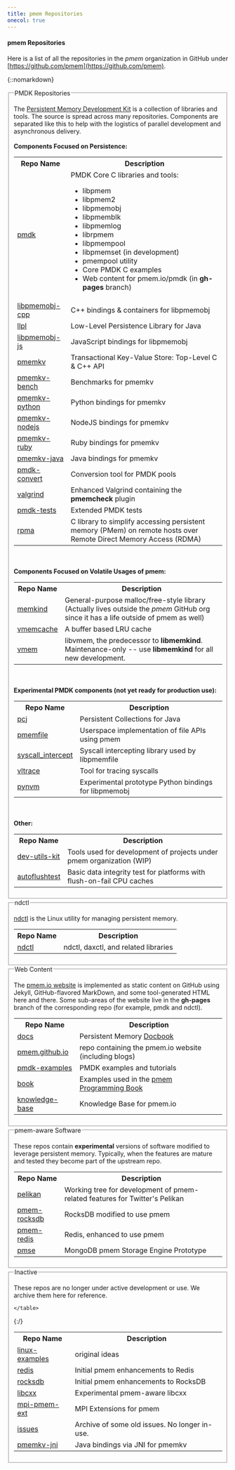 ```yaml
---
title: pmem Repositories
onecol: true
---
```


#### pmem Repositories

Here is a list of all the repositories in the *pmem*
organization in GitHub under
[https://github.com/pmem](https://github.com/pmem).

{::nomarkdown}
<fieldset class="repo">
	<legend>
		PMDK Repositories
	</legend>
	<p>
	The <a href="//pmem.io/pmdk/">Persistent Memory Development Kit</a> is a collection
	of libraries and tools.  The source is spread across
	many repositories.  Components are separated like this to
	help with the logistics of parallel development and
	asynchronous delivery.
	<br><br>
	<strong>Components Focused on Persistence:</strong>
	<table>
		<tr>
			<th>Repo Name</td>
			<th>Description</th>
		</tr>
		<tr>
			<td><a href="https://github.com/pmem/pmdk">pmdk</a></td>
			<td>PMDK Core C libraries and tools:<br>
				<ul>
					<li>libpmem
					<li>libpmem2
					<li>libpmemobj
					<li>libpmemblk
					<li>libpmemlog
					<li>librpmem
					<li>libpmempool
					<li>libpmemset (in development)
					<li>pmempool utility
					<li>Core PMDK C examples
					<li>Web content for pmem.io/pmdk (in <strong>gh-pages</strong> branch)
				</ul>
			</td>
		</tr>
		<tr>
			<td><a href="https://github.com/pmem/libpmemobj-cpp">libpmemobj-cpp</a></td>
			<td>C++ bindings &amp; containers for libpmemobj</td>
		</tr>
		<tr>
			<td><a href="https://github.com/pmem/llpl">llpl</a></td>
			<td>Low-Level Persistence Library for Java</td>
		</tr>
		<tr>
			<td><a href="https://github.com/pmem/libpmemobj-js">libpmemobj-js</a></td>
			<td>JavaScript bindings for libpmemobj</td>
		</tr>
		<tr>
			<td><a href="https://github.com/pmem/pmemkv">pmemkv</a></td>
			<td>Transactional Key-Value Store: Top-Level C & C++ API</td>
		</tr>
		<tr>
			<td><a href="https://github.com/pmem/pmemkv-bench">pmemkv-bench</a></td>
			<td>Benchmarks for pmemkv</td>
		</tr>
		<tr>
			<td><a href="https://github.com/pmem/pmemkv-python">pmemkv-python</a></td>
			<td>Python bindings for pmemkv</td>
		</tr>
		<tr>
			<td><a href="https://github.com/pmem/pmemkv-nodejs">pmemkv-nodejs</a></td>
			<td>NodeJS bindings for pmemkv</td>
		</tr>
		<tr>
			<td><a href="https://github.com/pmem/pmemkv-ruby">pmemkv-ruby</a></td>
			<td>Ruby bindings for pmemkv</td>
		</tr>
		<tr>
			<td><a href="https://github.com/pmem/pmemkv-java">pmemkv-java</a></td>
			<td>Java bindings for pmemkv</td>
		</tr>
		<tr>
			<td><a href="https://github.com/pmem/pmdk-convert">pmdk-convert</a></td>
			<td>Conversion tool for PMDK pools</td>
		</tr>
		<tr>
			<td><a href="https://github.com/pmem/valgrind">valgrind</a></td>
			<td>Enhanced Valgrind containing the <strong>pmemcheck</strong> plugin</td>
		</tr>
		<tr>
			<td><a href="https://github.com/pmem/pmdk-tests">pmdk-tests</a></td>
			<td>Extended PMDK tests</td>
		</tr>
		<tr>
			<td><a href="https://github.com/pmem/rpma">rpma</a></td>
			<td>C library to simplify accessing persistent memory (PMem)
			on remote hosts over Remote Direct Memory Access (RDMA)</td>
		</tr>
	</table>
	<br><br>
	<strong>Components Focused on Volatile Usages of pmem:</strong>
	<table>
		<tr>
			<th>Repo Name</td>
			<th>Description</th>
		</tr>
		<tr>
			<td><a href="https://github.com/memkind/memkind">memkind</a></td>
			<td>General-purpose malloc/free-style library<br>
			(Actually lives outside the <i>pmem</i> GitHub org<br>
			since it has a life outside of pmem as well)</td>
		</tr>
		<tr>
			<td><a href="https://github.com/pmem/vmemcache">vmemcache</a></td>
			<td>A buffer based LRU cache</td>
		</tr>
		<tr>
			<td><a href="https://github.com/pmem/vmem">vmem</a></td>
			<td>libvmem, the predecessor to <strong>libmemkind</strong>.<br>
			Maintenance-only -- use <strong>libmemkind</strong> for all new development.
		</tr>
	</table>
	<br><br>
	<strong>Experimental PMDK components (not yet ready for production use):</strong>
	<table>
		<tr>
			<th>Repo Name</td>
			<th>Description</th>
		</tr>
		<tr>
			<td><a href="https://github.com/pmem/pcj">pcj</a></td>
			<td>Persistent Collections for Java</td>
		</tr>
		<tr>
			<td><a href="https://github.com/pmem/pmemfile">pmemfile</a></td>
			<td>Userspace implementation of file APIs using pmem</td>
		</tr>
		<tr>
			<td><a href="https://github.com/pmem/syscall_intercept">syscall_intercept</a></td>
			<td>Syscall intercepting library used by libpmemfile</td>
		</tr>
		<tr>
			<td><a href="https://github.com/pmem/vltrace">vltrace</a></td>
			<td>Tool for tracing syscalls</td>
		</tr>
		<tr>
			<td><a href="https://github.com/pmem/pynvm">pynvm</a></td>
			<td>Experimental prototype Python bindings for libpmemobj</td>
		</tr>
	</table>
	<br><br>
	<strong>Other:</strong>
	<table>
		<tr>
			<th>Repo Name</td>
			<th>Description</th>
		</tr>
		<tr>
			<td><a href="https://github.com/pmem/dev-utils-kit">dev-utils-kit</a></td>
			<td>Tools used for development of projects under pmem organization (WIP)</td>
		</tr>
		<tr>
			<td><a href="https://github.com/pmem/autoflushtest">autoflushtest</a></td>
			<td>Basic data integrity test for platforms with flush-on-fail CPU caches</td>
		</tr>
	</table>
</fieldset>
<fieldset class="repo">
	<legend>
		ndctl
	</legend>
	<p>
	<a href="https://pmem.io/ndctl">ndctl</a> is the Linux utility for managing persistent memory.
	<p>
	<table>
		<tr>
			<th>Repo Name</td>
			<th>Description</th>
		</tr>
		<tr>
			<td><a href="https://github.com/pmem/ndctl">ndctl</a></td>
			<td>ndctl, daxctl, and related libraries</td>
		</tr>
	</table>
</fieldset>
<fieldset class="repo">
	<legend>
		Web Content
	</legend>
	<p>
	The <a href="https://pmem.io">pmem.io website</a> is implemented as static content
	on GitHub using Jekyll, GitHub-flavored MarkDown, and
	some tool-generated HTML here and there.  Some sub-areas
	of the website live in the <strong>gh-pages</strong>
	branch of the corresponding repo (for example, pmdk and
	ndctl).
	<p>
	<table>
		<tr>
			<th>Repo Name</td>
			<th>Description</th>
		</tr>
		<tr>
			<td><a href="https://github.com/pmem/docs">docs</a></td>
			<td>Persistent Memory <a href="https://docs.pmem.io">Docbook</a></td>
		</tr>
		<tr>
			<td><a href="https://github.com/pmem/pmem.github.io">pmem.github.io</a></td>
			<td>repo containing the pmem.io website (including blogs)</td>
		</tr>
		<tr>
			<td><a href="https://github.com/pmem/pmdk-examples">pmdk-examples</a></td>
			<td>PMDK examples and tutorials</td>
		</tr>
		<tr>
			<td><a href="https://github.com/pmem/book">book</a></td>
			<td>Examples used in the <a href="https://pmem.io/book/">pmem Programming Book</a></td>
		</tr>
		<tr>
			<td><a href="https://github.com/pmem/knowledge-base">knowledge-base</a></td>
			<td>Knowledge Base for pmem.io</td>
		</tr>
	</table>
</fieldset>
<fieldset class="repo">
	<legend>
		pmem-aware Software
	</legend>
	<p>
	These repos contain <strong>experimental</strong> versions
	of software modified to leverage persistent memory.  Typically,
	when the features are mature and tested they become part of
	the upstream repo.
	<p>
	<table>
		<tr>
			<th>Repo Name</td>
			<th>Description</th>
		</tr>
		<tr>
			<td><a href="https://github.com/pmem/pelikan">pelikan</a></td>
			<td>Working tree for development of pmem-related features for Twitter's Pelikan</td>
		</tr>
		<tr>
			<td><a href="https://github.com/pmem/pmem-rocksdb">pmem-rocksdb</a></td>
			<td>RocksDB modified to use pmem</td>
		</tr>
		<tr>
			<td><a href="https://github.com/pmem/pmem-redis">pmem-redis</a></td>
			<td>Redis, enhanced to use pmem</td>
		</tr>
		<tr>
			<td><a href="https://github.com/pmem/pmse">pmse</a></td>
			<td>MongoDB pmem Storage Engine Prototype</td>
		</tr>
	</table>
</fieldset>
<fieldset class="repo">
	<legend>
		Inactive
	</legend>
	<p>
	These repos are no longer under active development or
	use.  We archive them here for reference.
	<p>
	<table>
		<tr>
			<th>Repo Name</td>
			<th>Description</th>
		</tr>
		<tr>
			<td><a href="https://github.com/pmem/linux-examples">linux-examples</a></td>
			<td>original ideas</td>
		</tr>
		<tr>
			<td><a href="https://github.com/pmem/redis">redis</a></td>
			<td>Initial pmem enhancements to Redis</td>
		</tr>
		<tr>
			<td><a href="https://github.com/pmem/rocksdb">rocksdb</a></td>
			<td>Initial pmem enhancements to RocksDB</td>
		</tr>
		<tr>
			<td><a href="https://github.com/pmem/libcxx">libcxx</a></td>
			<td>Experimental pmem-aware libcxx</td>
		</tr>
		<tr>
			<td><a href="https://github.com/pmem/mpi-pmem-ext">mpi-pmem-ext</a></td>
			<td>MPI Extensions for pmem</td>
		</tr>
		<tr>
			<td><a href="https://github.com/pmem/issues">issues</a></td>
			<td>Archive of some old issues.  No longer in-use.</td>
		</tr>
		<tr>
			<td><a href="https://github.com/pmem/pmemkv-jni">pmemkv-jni</a></td>
			<td>Java bindings via JNI for pmemkv</td>
		</tr>

	</table>
</fieldset>
{:/}
